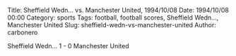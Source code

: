 Title: Sheffield Wedn… vs. Manchester United, 1994/10/08
Date: 1994/10/08 00:00
Category: sports
Tags: football, football scores, Sheffield Wedn…, Manchester United
Slug: sheffield-wedn-vs-manchester-united
Author: carbonero


Sheffield Wedn… 1 - 0 Manchester United

